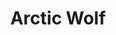 ---
company_name: "Arctic Wolf"
logo: "/images/sponsors/arctic-wolf.png"
title: "Arctic Wolf"
company_url: "https://arcticwolf.com"
---